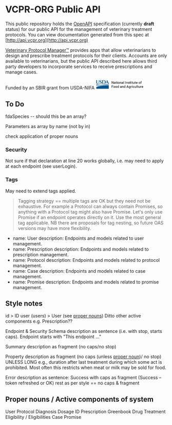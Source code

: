 # VCPR-ORG Public API
This public repository holds the [OpenAPI](https://github.com/OAI/OpenAPI-Specification) specification (currently **draft** status) for our public API for the management of veterinary treatment protocols.
You can view documentation generated from this spec at [http://api.vcpr.org](http://api.vcpr.org)

[Veterinary Protocol Manager:tm:](https://vcpr.org) provides apps that allow veterinarians to design and prescribe treatment protocols for their clients. Accounts are only available to veterinarians, but the public API described here allows third party developers to incorporate services to receive prescriptions and manage cases.

Funded by an SBIR grant from USDA-NIFA <img src="https://github.com/VCPR-ORG/publicAPI/blob/develop/assets/nifa_transparent.png" width="150">


## To Do

fdaSpecies -- should this be an array?

Parameters as array by name (not by in)

check application of proper nouns

### Security

Not sure if that declaration at line 20 works globally, i.e. may need to apply at each endpoint (see userLogin).

### Tags

May need to extend tags applied.

> Tagging strategy == multiple tags are OK but they need not be exhaustive. For example a Protocol can always contain Promises, so anything with a Protocol tag might also have Promise. Let's only use Promise if an endpoint operates directly on it. Use the most general tag applicable. NB there are proposals for tag nesting, so future OAS versions may have more flexibility.

- name: User
    description: Endpoints and models related to user management.
- name: Prescription
    description: Endpoints and models related to prescription management.
- name: Protocol
    description: Endpoints and models related to protocol management.
- name: Case
    description: Endpoints and models related to case management.
- name: Promise
    description: Endpoints and models related to promise management.

## Style notes

id > ID
user (users) > User (see [proper nouns](proper-nouns))
  Ditto other active components e.g. Prescription??

Endpoint & Security Schema description as sentence (i.e. with stop, starts caps).
  Endpoint starts with "This endpoint ..."

Summary description as fragment (no caps/no stop)

Property description as fragment (no caps (unless [proper noun](proper-nouns))/ no stop)
  UNLESS LONG e.g., duration after last treatment during which some act is prohibited. Most often this restricts when meat or milk may be sold for food.

Error description as sentence: Success with caps as fragment (Success – token refreshed or OK)
rest as per style == no caps & fragment

## Proper nouns / Active components of system

User
Protocol
Diagnosis
Dosage
ID
Prescription
Greenbook Drug
Treatment
Eligibility / Eligibilities
Case
Promise

